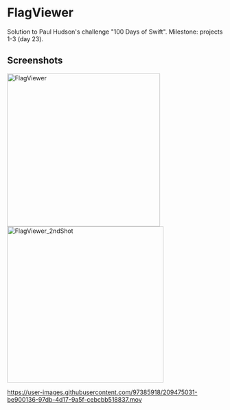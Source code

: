 # FlagViewer
Solution to Paul Hudson's challenge "100 Days of Swift". Milestone: projects 1-3 (day 23). 
## Screenshots
<img width="356" alt="FlagViewer" src="https://user-images.githubusercontent.com/97385918/209474980-cacdb7da-b439-4295-98be-277196af1d3f.png">
<img width="364" alt="FlagViewer_2ndShot" src="https://user-images.githubusercontent.com/97385918/209475123-062350f5-47fa-4f0d-9c2c-56864916760c.png">

https://user-images.githubusercontent.com/97385918/209475031-be900136-97db-4d17-9a5f-cebcbb518837.mov
